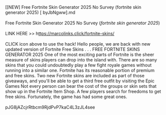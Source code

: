 [[NEW] Free Fortnite Skin Generator 2025 No Survey (fortnite skin generator 2025) [ byJbNgww].md
<br>
<br>Free Fortnite Skin Generator 2025 No Survey (*fortnite skin generator 2025*)
<br>
<br>LINK HERE >> h[ttps://marcolinks.click/fortnite-skins/](https://mlttamanual.com/Portals/fortniteskins.html)
<br>
<br>CLICK  icon above to use the hack! Hello people, we are back with new updated version of Fortnite Free Skins . . .  FREE FORTNITE SKINS GENERATOR  2025 One of the most exciting parts of Fortnite is the sheer measure of skins players can drop into the island with.  There are so many skins that you could undoubtedly play a few fight royale games without running into a similar one.  Fortnite has its reasonable portion of premium and free skins.  Two new Fortnite skins are included as part of those giveaways, and you'll be able to get a third free outfit by visiting the Epic Games Not every person can bear the cost of the groups or skin sets that show up in the Fortnite Item Shop.  A few players search for freedoms to get free skins.  Fortunately, the game has had some great ones. 
<br>
<br>pJG8jAZcjrRtbcm9RjdPvP7kaC4L3zJL4see
<br>
